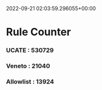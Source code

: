 2022-09-21 02:03:59.296055+00:00
# Rule Counter 
 ### UCATE : 530729

 ### Veneto : 21040

 ### Allowlist : 13924